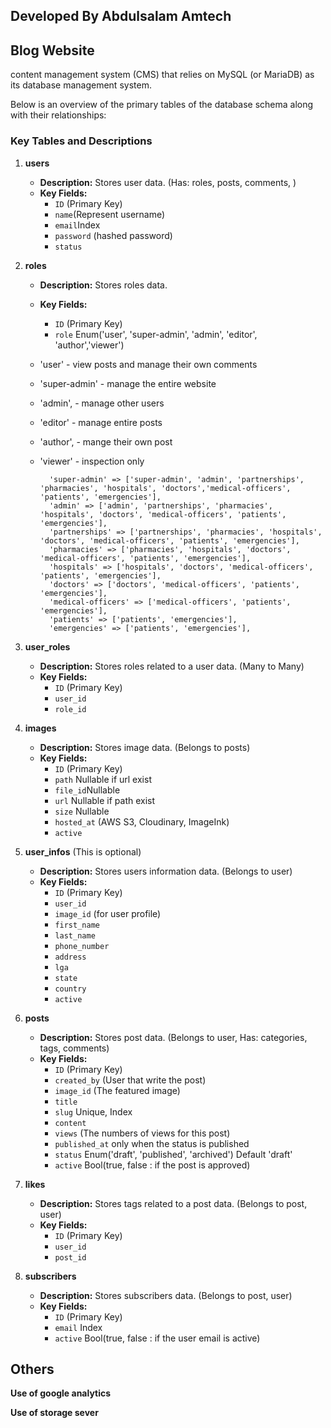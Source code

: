 ## Developed By Abdulsalam Amtech

## Blog Website

content management system (CMS) that relies on MySQL (or MariaDB) as its database management system.

Below is an overview of the primary tables of the database schema along with their relationships:

### Key Tables and Descriptions

1. **users**
   - **Description:** Stores user data. (Has: roles, posts, comments, )
   - **Key Fields:**
     - `ID` (Primary Key)
     - `name`(Represent username)
     - `email`Index
     - `password` (hashed password)
     - `status`

2. **roles**
   - **Description:** Stores roles data.
   - **Key Fields:**
     - `ID` (Primary Key)
     - `role` Enum('user', 'super-admin', 'admin', 'editor', 'author','viewer')

    - 'user' - view posts and manage their own comments
    - 'super-admin' - manage the entire website
    - 'admin', - manage other users
    - 'editor' - manage entire posts
    - 'author', - mange their own post
    - 'viewer' - inspection only

            'super-admin' => ['super-admin', 'admin', 'partnerships', 'pharmacies', 'hospitals', 'doctors','medical-officers', 'patients', 'emergencies'],
            'admin' => ['admin', 'partnerships', 'pharmacies', 'hospitals', 'doctors', 'medical-officers', 'patients', 'emergencies'],
            'partnerships' => ['partnerships', 'pharmacies', 'hospitals', 'doctors', 'medical-officers', 'patients', 'emergencies'],
            'pharmacies' => ['pharmacies', 'hospitals', 'doctors', 'medical-officers', 'patients', 'emergencies'],
            'hospitals' => ['hospitals', 'doctors', 'medical-officers', 'patients', 'emergencies'],
            'doctors' => ['doctors', 'medical-officers', 'patients', 'emergencies'],
            'medical-officers' => ['medical-officers', 'patients', 'emergencies'],
            'patients' => ['patients', 'emergencies'],
            'emergencies' => ['patients', 'emergencies'],

3. **user_roles**
   - **Description:** Stores roles related to a user data. (Many to Many)
   - **Key Fields:**
     - `ID` (Primary Key)
     - `user_id`
     - `role_id`

4. **images**
   - **Description:** Stores image data. (Belongs to posts)
   - **Key Fields:**
     - `ID` (Primary Key)
     - `path` Nullable if url exist
     - `file_id`Nullable
     - `url` Nullable if path exist
     - `size` Nullable
     - `hosted_at` (AWS S3, Cloudinary, ImageInk)
     - `active` 

5. **user_infos** (This is optional)
   - **Description:** Stores users information data. (Belongs to user)
   - **Key Fields:**
     - `ID` (Primary Key)
     - `user_id`
     - `image_id` (for user profile)
     - `first_name`
     - `last_name`
     - `phone_number`
     - `address`
     - `lga`
     - `state`
     - `country`
     - `active`

6. **posts**
   - **Description:** Stores post data. (Belongs to user, Has: categories, tags, comments)
   - **Key Fields:**
     - `ID` (Primary Key)
     - `created_by` (User that write the post)
     - `image_id`   (The featured image)
     - `title`
     - `slug` Unique, Index
     - `content`
     - `views` (The numbers of views for this post)
     - `published_at` only when the status is published
     - `status` Enum('draft', 'published', 'archived') Default 'draft'
     - `active` Bool(true, false : if the post is approved)


7. **likes**
   - **Description:** Stores tags related to a post data. (Belongs to post, user)
   - **Key Fields:**
     - `ID` (Primary Key)
     - `user_id`
     - `post_id`

8. **subscribers**
   - **Description:** Stores subscribers data. (Belongs to post, user)
   - **Key Fields:**
     - `ID` (Primary Key)
     - `email` Index
     - `active` Bool(true, false : if the user email is active)

     


## Others

**Use of google analytics**

**Use of storage sever**

